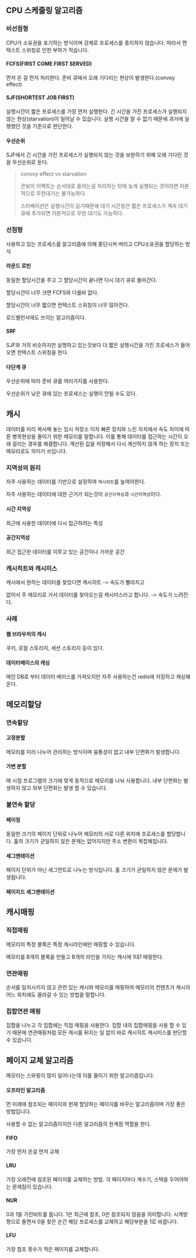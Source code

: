 ## CPU 스케줄링 알고리즘

### 비선점형

CPU가 소유권을 포기하는 방식이며 강제로 프로세스를 중지하지 않습니다. 따라서 켄텍스트 스위칭로 인한 부하가 적습니다.

#### FCFS(FIRST COME FIRST SERVED)

먼저 온 걸 먼저 처리한다. 준비 큐에서 오래 기다리는 현상이 발생한다.(convoy effect)

#### SJF(SHORTEST JOB FIRST)

실행시간이 짧은 프로세스를 가장 먼저 실행한다. 긴 시간을 가진 프로세스가 실행되지 않는 현상(starvation)이 일어날 수 있습니다. 실행 시간을 알 수 없기 때문에 과거에 실행했던 것을 기준으로 판단한다.

#### 우선순위

SJF에서 긴 시간을 가진 프로세스가 실행되지 않는 것을 보완하기 위해 오래 기다린 것을 우선순위로 둔다.

> convoy effect vs starvation
>
> 콘보이 이펙트는 순서대로 들어는걸 처리하는 탓에 늦게 실행되는 것이라면 이론적으로 무한대기는 불가능하다.
>
> 스타베이션은 실행시간이 길기때문에 대기 시간동안 짧은 프로세스가 계속 대기큐에 추가되면 이론적으로 무한 대기도 가능하다.

### 선점형

사용하고 있는 프로세스를 알고리즘에 의해 중단시켜 버리고 CPU소유권을 할당하는 방식

#### 라운드 로빈

동일한 할당시간을 주고 그 할당시간이 끝나면 다시 대기 큐로 돌아간다.

할당시간이 너무 크면 FCFS와 다를바 없다.

할당시간이 너무 짧으면 컨텍스트 스위칭이 너무 많아진다.

로드밸런서에도 쓰이는 알고리즘이다.

#### SRF

SJF와 거의 비슷하지만 실행하고 있는것보다 더 짧은 실행시간을 가진 프로세스가 들어오면 컨텍스트 스위칭을 한다.

#### 다단계 큐

우선순위에 따라 준비 큐를 여러가지를 사용한다.

우선순위가 낮은 큐에 있는 프로세스는 실행이 안될 수도 있다.

## 캐시

데이터를 미리 복사해 놓는 임시 저장소 이자 빠른 장치와 느린 자치에서 속도 차이에 따른 병목현상을 줄이기 위한 메모리를 말합니다. 이를 통해 데이터를 접근하는 시간이 오래 걸리는 경우를 해결합니다. 계산된 값을 저장해서 다시 계산하지 않게 하는 장치 또는 메모리로도 의미가 쓰입니다.

### 지역성의 원리

자주 사용하는 데이터를 기반으로 설정하여 `캐시히트`를 높여야한다.

자주 사용하는 데이터에 대한 근거가 되는것이 `공간지역성`과 `시간지역성`이다.

#### 시간 지역성

최근에 사용한 데이터에 다시 접근하려는 특성

#### 공간지역성

최근 접근한 데이터를 이루고 있는 공간이나 가까운 공간

### 캐시히트와 캐시미스

캐시에서 원하는 데이터를 찾았다면 캐시히트 -> 속도가 빨라지고

없어서 주 메모리로 가서 데이터를 찾아오는걸 캐시미스라고 합니다. -> 속도가 느려진다.

### 사례

#### 웹 브라우저의 캐시

쿠키, 로컬 스토리지, 세션 스토리지 등이 있다.

#### 데이터베이스의 캐싱 

메인 DB로 부터 데이터 베이스를 가져오지만 자주 사용하는건 redis에 저장하고 캐싱해온다.

## 메모리할당

### 연속할당

#### 고정분할

메모리를 미리 나누어 관리하는 방식이며 융통성이 없고 내부 단편화가 발생합니다.

#### 가변 분할

매 시점 프로그램의 크기에 맞게 동적으로 메모리를 나눠 사용합니다. 내부 단편화는 발생하지 않고 외부 단편화는 발생 할 수 있습니다.

### 불연속 할당

#### 페이징

동일한 크기의 페이지 단위로 나누어 메모리의 서로 다른 위치에 프로세스를 할당합니다. 홀의 크기가 균일하지 않은 문제는 없어지지만 주소 변환이 복잡해집니다.

#### 세그멘테이션

페이지 단위가 아닌 세그먼트로 나누는 방식입니다. 홀 크기가 균일하지 않은 문제가 발생됩니다.

#### 페이지드 세그멘테이션

## 캐시매핑

### 직접매핑

메모리의 특정 블록은 특정 캐시라인에만 매핑할 수 있습니다.

메모리를 B개의 블록을 만들고 B개의 라인을 가지는 캐시에 1대1 매핑한다.

### 연관매핑

순서를 일치시키지 않고 관련 있는 캐시와 메모리를 매핑하여 메모리의 컨텐츠가 캐시의 어느 위치에도 올라갈 수 있는 방법을 말합니다.

### 집합연관 매핑

집합을 나누고 각 집합에는 직접 매핑을 사용한다. 집합 내의 집합매핑을 사용 할 수 있기 때문에 연관매핑처럼 모든 캐시를 뒤지는 일 없이 바로 캐시히트 캐시미스를 판단할 수 있습니다.

## 페이지 교체 알고리즘

메모리는 스와핑이 많이 일어나는데 이를 줄이기 위한 알고리즘입니다.

#### 오프라인 알고리즘

먼 미래에 참조되는 페이지와 현재 할당하는 패이지를 바꾸는 알고리즘이며 가장 좋은 방법입니다. 

사용할 수 없는 알고리즘이지만 다른 알고리즘의 한계점 역할을 한다.

#### FIFO

가장 먼저 온걸 먼저 교체

#### LRU

가장 오래전에 참조된 페이지를 교체하는 방법. 각 페이지마다 계수기, 스택을 두어야하는 문제점이 있습니다.

#### NUR

0과 1을 가진비트를 둡니다. 1은 최근에 참조, 0은 참조되지 않음을 의미합니다. 시계방향으로 돌면서 0을 찾은 순간 해당 프로세스를 교체하고 해당부분을 1로 바꿉니다.

#### LFU

가장 참조 횟수가 적은 페이지를 교체합니다.



